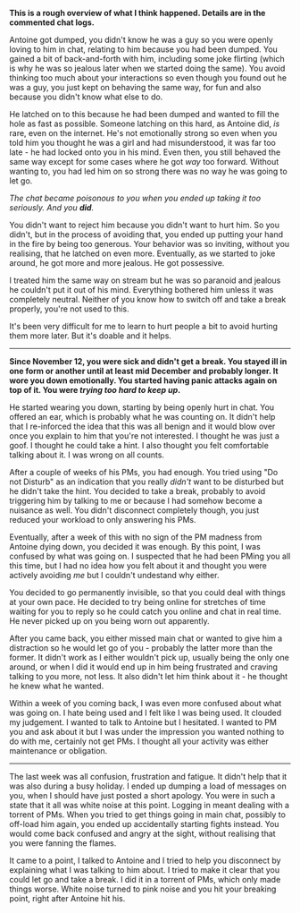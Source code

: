 **This is a rough overview of what I think happened. Details are in the commented chat logs.**

Antoine got dumped, you didn't know he was a guy so you were openly loving to him in chat, relating to him because you had been dumped. You gained a bit of back-and-forth with him, including some joke flirting (which is why he was so jealous later when we started doing the same). You avoid thinking too much about your interactions so even though you found out he was a guy, you just kept on behaving the same way, for fun and also because you didn't know what else to do.

He latched on to this because he had been dumped and wanted to fill the hole as fast as possible. Someone latching on this hard, as Antoine did, _is_ rare, even on the internet. He's not emotionally strong so even when you told him you thought he was a girl and had misunderstood, it was far too late - he had locked onto you in his mind. Even then, you still behaved the same way except for some cases where he got _way_ too forward. Without wanting to, you had led him on so strong there was no way he was going to let go.

_The chat became poisonous to you when you ended up taking it too seriously. And you **did**._

You didn't want to reject him because you didn't want to hurt him. So you didn't, but in the process of avoiding that, you ended up putting your hand in the fire by being too generous. Your behavior was so inviting, without you realising, that he latched on even more. Eventually, as we started to joke around, he got more and more jealous. He got possessive.

I treated him the same way on stream but he was so paranoid and jealous he couldn't put it out of his mind. Everything bothered him unless it was completely neutral. Neither of you know how to switch off and take a break properly, you're not used to this.

It's been very difficult for me to learn to hurt people a bit to avoid hurting them more later. But it's doable and it helps.

---

**Since November 12, you were sick and didn't get a break. You stayed ill in one form or another until at least mid December and probably longer. It wore you down emotionally. You started having panic attacks again on top of it. You were _trying too hard to keep up_.**

He started wearing you down, starting by being openly hurt in chat. You offered an ear, which is probably what he was counting on. It didn't help that I re-inforced the idea that this was all benign and it would blow over once you explain to him that you're not interested. I thought he was just a goof. I thought he could take a hint. I also thought you felt comfortable talking about it. I was wrong on all counts.

After a couple of weeks of his PMs, you had enough. You tried using "Do not Disturb" as an indication that you really _didn't_ want to be disturbed but he didn't take the hint. You decided to take a break, probably to avoid triggering him by talking to me or because I had somehow become a nuisance as well. You didn't disconnect completely though, you just reduced your workload to only answering his PMs.

Eventually, after a week of this with no sign of the PM madness from Antoine dying down, you decided it was enough. By this point, I was confused by what was going on. I suspected that he had been PMing you all this time, but I had no idea how you felt about it and thought you were actively avoiding _me_ but I couldn't undestand why either.

You decided to go permanently invisible, so that you could deal with things at your own pace. He decided to try being online for stretches of time waiting for you to reply so he could catch you online and chat in real time. He never picked up on you being worn out apparently.

After you came back, you either missed main chat or wanted to give him a distraction so he would let go of you - probably the latter more than the former. It didn't work as I either wouldn't pick up, usually being the only one around, or when I did it would end up in him being frustrated and craving talking to you more, not less. It also didn't let him think about it - he thought he knew what he wanted.

Within a week of you coming back, I was even more confused about what was going on. I hate being used and I felt like I was being used. It clouded my judgement. I wanted to talk to Antoine but I hesitated. I wanted to PM you and ask about it but I was under the impression you wanted nothing to do with me, certainly not get PMs. I thought all your activity was either maintenance or obligation.

---

The last week was all confusion, frustration and fatigue. It didn't help that it was also during a busy holiday. I ended up dumping a load of messages on you, when I should have just posted a short apology. You were in such a state that it all was white noise at this point. Logging in meant dealing with a torrent of PMs. When you tried to get things going in main chat, possibly to off-load him again, you ended up accidentally starting fights instead. You would come back confused and angry at the sight, without realising that you were fanning the flames.

It came to a point, I talked to Antoine and I tried to help you disconnect by explaining what I was talking to him about. I tried to make it clear that you could let go and take a break. I did it in a torrent of PMs, which only made things worse. White noise turned to pink noise and you hit your breaking point, right after Antoine hit his.

